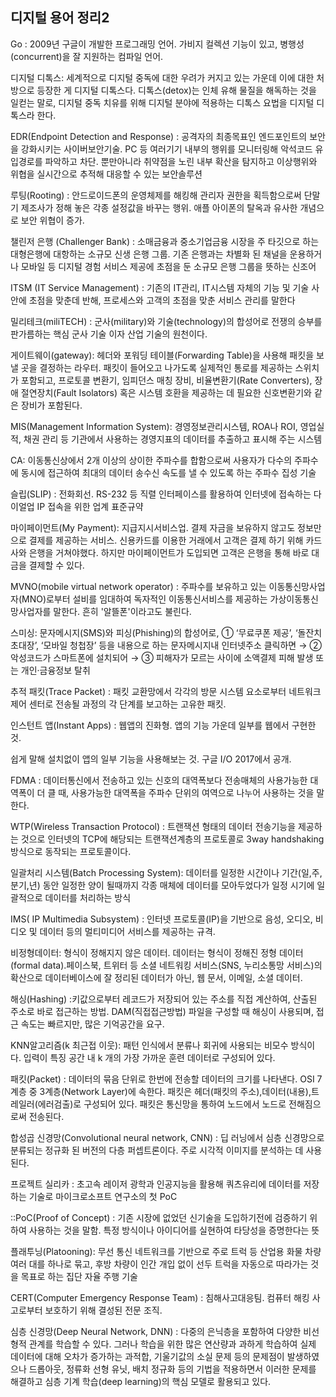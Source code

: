 ## 디지털 용어 정리2



Go : 2009년 구글이 개발한 프로그래밍 언어. 가비지 컬렉션 기능이 있고, 병행성(concurrent)을 잘 지원하는 컴파일 언어.

디지털 디톡스: 세계적으로 디지털 중독에 대한 우려가 커지고 있는 가운데 이에 대한 처방으로 등장한 게 디지털 디톡스다. 디톡스(detox)는 인체 유해 물질을 해독하는 것을 일컫는 말로, 디지털 중독 치유를 위해 디지털 분야에 적용하는 디톡스 요법을 디지털 디톡스라 한다. 

EDR(Endpoint Detection and Response) : 공격자의 최종목표인 엔드포인트의 보안을 강화시키는 사이버보안기술. PC 등 여러기기 내부의 행위를 모니터링해 악석코드 유입경로를 파악하고 차단. 뿐만아니라 취약점을 노린 내부 확산을 탐지하고 이상행위와 위협을 실시간으로 추적해 대응할 수 있는 보안솔루션

루팅(Rooting) : 안드로이드폰의 운영체제를 해킹해 관리자 권한을 획득함으로써 단말기 제조사가 정해 놓은 각종 설정값을 바꾸는 행위. 애플 아이폰의 탈옥과 유사한 개념으로 보안 위협이 증가.

챌린저 은행 (Challenger Bank) : 소매금융과 중소기업금융 시장을 주 타깃으로 하는 대형은행에 대항하는 소규모 신생 은행 그룹. 기존 은행과는 차별화 된 채널을 운용하거나 모바일 등 디지털 경험 서비스 제공에 초점을 둔 소규모 은행 그룹을 뜻하는 신조어

ITSM (IT Service Management) : 기존의 IT관리, IT시스템 자체의 기능 및 기술 사안에 초점을 맞춘데 반해, 프로세스와 고객의 초점을 맞춘 서비스 관리를 말한다

밀리테크(miliTECH) : 군사(military)와 기술(technology)의 합성어로 전쟁의 승부를 판가름하는 핵심 군사 기술 이자 산업 기술의 원천이다.

게이트웨이(gateway): 헤더와 포워딩 테이블(Forwarding Table)을 사용해 패킷을 보낼 곳을 결정하는 라우터. 패킷이 들어오고 나가도록 실제적인 통로를 제공하는 스위치가 포함되고, 프로토콜 변환기, 임피던스 매칭 장비, 비율변환기(Rate Converters), 장애 절연장치(Fault Isolators) 혹은 시스템 호환을 제공하는 데 필요한 신호변환기와 같은 장비가 포함된다.

MIS(Management Information System): 경영정보관리시스템, ROA나 ROI, 영업실적, 채권 관리 등 기관에서 사용하는 경영지표의 데이터를 추출하고 표시해 주는 시스템 

CA: 이동통신상에서 2개 이상의 상이한 주파수를 합함으로써 사용자가 다수의 주파수에 동시에 접근하여 최대의 데이터 송수신 속도를 낼 수 있도록 하는 주파수 집성 기술

슬립(SLIP) : 전화회선. RS-232 등 직렬 인터페이스를 활용하여 인터넷에 접속하는 다이얼업 IP 접속을 위한 업계 표준규약

마이페이먼트(My Payment): 지급지시서비스업. 결제 자금을 보유하지 않고도 정보만으로 결제를 제공하는 서비스. 신용카드를 이용한 거래에서 고객은 결제 하기 위해 카드사와 은행을 거쳐야했다. 하지만 마이페이먼트가 도입되면 고객은 은행을 통해 바로 대금을 결제할 수 있다.

MVNO(mobile virtual network operator) : 주파수를 보유하고 있는 이동통신망사업자(MNO)로부터 설비를 임대하여 독자적인 이동통신서비스를 제공하는 가상이동통신망사업자를 말한다. 흔히 '알뜰폰'이라고도 불린다.

스미싱: 문자메시지(SMS)와 피싱(Phishing)의 합성어로, ① ‘무료쿠폰 제공’, ‘돌잔치 초대장’, ‘모바일 청첩장’ 등을 내용으로 하는 문자메시지내 인터넷주소 클릭하면 → ② 악성코드가 스마트폰에 설치되어 → ③ 피해자가 모르는 사이에 소액결제 피해 발생 또는 개인·금융정보 탈취

추적 패킷(Trace Packet) : 패킷 교환망에서 각각의 방문 시스템 요소로부터 네트워크 제어 센터로 전송될 과정의 각 단계를 보고하는 고유한 패킷.

인스턴트 앱(Instant Apps) : 웹앱의 진화형. 앱의 기능 가운데 일부를 웹에서 구현한 것.

쉽게 말해 설치없이 앱의 일부 기능을 사용해보는 것. 구글 I/O 2017에서 공개.

FDMA : 데이터통신에서 전송하고 있는 신호의 대역폭보다 전송매체의 사용가능한 대역폭이 더 클 때, 사용가능한 대역폭을 주파수 단위의 여역으로 나누어 사용하는 것을 말한다.

WTP(Wireless Transaction Protocol) : 트랜잭션 형태의 데이터 전송기능을 제공하는 것으로 인터넷의 TCP에 해당되는 트랜잭션계층의 프로토콜로 3way handshaking방식으로 동작되는 프로토콜이다.

일괄처리 시스템(Batch Processing System): 데이터를 일정한 시간이나 기간(일,주,분기,년) 동안 일정한 양이 될때까지 각종 매체에 데이터를 모아두었다가 일정 시기에 일괄적으로 데이터를 처리하는 방식 

IMS( IP Multimedia Subsystem) : 인터넷 프로토콜(IP)을 기반으로 음성, 오디오, 비디오 및 데이터 등의 멀티미디어 서비스를 제공하는 규격.



비정형데이터: 형식이 정해지지 않은 데이터. 데이터는 형식이 정해진 정형 데이터(formal data).페이스북, 트위터 등 소셜 네트워킹 서비스(SNS, 누리소통망 서비스)의 확산으로 데이터베이스에 잘 정리된 데이터가 아닌, 웹 문서, 이메일, 소셜 데이터.

해싱(Hashing) :키값으로부터 레코드가 저장되어 있는 주소를 직접 계산하여, 산출된 주소로 바로 접근하는 방법. DAM(직접접근방법) 파일을 구성할 때 해싱이 사용되며, 접근 속도는 빠르지만, 많은 기억공간을 요구.

KNN알고리즘(k 최근접 이웃): 패턴 인식에서 분류나 회귀에 사용되는 비모수 방식이다. 입력이 특징 공간 내 k 개의 가장 가까운 훈련 데이터로 구성되어 있다.

패킷(Packet) : 데이터의 묶음 단위로 한번에 전송할 데이터의 크기를 나타낸다. OSI 7계층 중 3계층(Network Layer)에 속한다. 패킷은 헤더(패킷의 주소),데이터(내용),트레일러(에러검출)로 구성되어 있다. 패킷은 통신망을 통하여 노드에서 노드로 전해짐으로써 전송된다. 

합성곱 신경망(Convolutional neural network, CNN) : 딥 러닝에서 심층 신경망으로 분류되는 정규화 된 버전의 다층 퍼셉트론이다. 주로 시각적 이미지를 분석하는 데 사용된다. 

프로젝트 실리카 : 초고속 레이저 광학과 인공지능을 활용해 쿼츠유리에 데이터를 저장하는 기술로 마이크로소프트 연구소의 첫 PoC

::PoC(Proof of Concept) : 기존 시장에 없었던 신기술을 도입하기전에 검증하기 위하여 사용하는 것을 말함. 특정 방식이나 아이디어를 실현하여 타당성을 증명한다는 뜻

플래투닝(Platooning): 무선 통신 네트워크를 기반으로 주로 트럭 등 산업용 화물 차량 여러 대를 하나로 묶고, 후방 차량이 인간 개입 없이 선두 트럭을 자동으로 따라가는 것을 목표로 하는 집단 자율 주행 기술

CERT(Computer Emergency Response Team) : 침해사고대응팀. 컴퓨터 해킹 사고로부터 보호하기 위해 결성된 전문 조직.

심층 신경망(Deep Neural Network, DNN) : 다중의 은닉층을 포함하여 다양한 비선형적 관계를 학습할 수 있다. 그러나 학습을 위한 많은 연산량과 과하게 학습하여 실제 데이터에 대해 오차가 증가하는 과적합, 기울기값의 소실 문제 등의 문제점이 발생하였으나 드롭아웃, 정류화 선형 유닛, 배치 정규화 등의 기법을 적용하면서 이러한 문제를 해결하고 심층 기계 학습(deep learning)의 핵심 모델로 활용되고 있다.